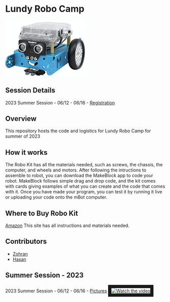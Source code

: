 # Lundy Robo Camp

<img src="./images/makeblock.png" width="50%">

## Session Details

2023 Summer Session - 06/12 - 06/16 - [Registration](https://docs.google.com/forms/d/1SR2LRPSzKvrcT5JqMqXWO4ZTTd2dvA5ikyGO37IflTY/)

## Overview


This repository hosts the code and logistics for Lundy Robo Camp for summer of 2023


## How it works
The Robo Kit has all the materials needed, such as screws, the chassis, the computer, and wheels and motors. After following the intructions to assemble to robot, you can download the MakeBlock app to code your robot. MakeBlock follows simple drag and drop code, and the kit comes with cards giving examples of what you can create and the code that comes with it. Once you have made your program, you can test it by running it live or uploading your code onto the mBot computer.


## Where to Buy Robo Kit
[Amazon](https://www.amazon.com/Makeblock-Mechanical-Entry-Level-Programming-Creativity/dp/B00SK5RUQY)
This site has all instructions and materials needed.

## Contributors
- [Zohran](https://github.com/zamoin)
- [Hasan](https://github.com/h-baqai)


## Summer Session - 2023
2023 Summer Session - 06/12 - 06/16 - [Pictures](https://photos.app.goo.gl/BYXNAVWyunNAhnzD9)
<a href="http://www.youtube.com/watch?feature=player_embedded&v=PL6_LGlA3QhUJLLQfugZpc6JbzRSXwp8Hp" target="_blank">
 <img src="http://img.youtube.com/vi/PL6_LGlA3QhUJLLQfugZpc6JbzRSXwp8Hp/mqdefault.jpg" alt="Watch the video" width="480" height="360" border="10" />
</a>

